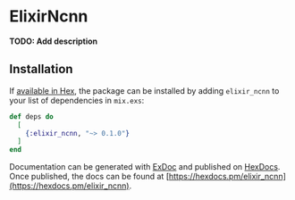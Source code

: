 # ElixirNcnn

**TODO: Add description**

## Installation

If [available in Hex](https://hex.pm/docs/publish), the package can be installed
by adding `elixir_ncnn` to your list of dependencies in `mix.exs`:

```elixir
def deps do
  [
    {:elixir_ncnn, "~> 0.1.0"}
  ]
end
```

Documentation can be generated with [ExDoc](https://github.com/elixir-lang/ex_doc)
and published on [HexDocs](https://hexdocs.pm). Once published, the docs can
be found at [https://hexdocs.pm/elixir_ncnn](https://hexdocs.pm/elixir_ncnn).

